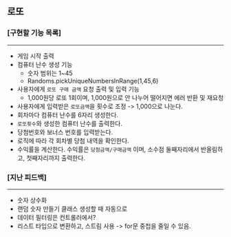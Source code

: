 ## 로또

### [구현할 기능 목록]

-----
- 게임 시작 출력
- 컴퓨터 난수 생성 기능
    - 숫자 범위는 1~45
    - Randoms.pickUniqueNumbersInRange(1,45,6)
- 사용자에게 `로또 구매 금액` 요청 출력 및 입력 기능
    - 1,000원당 로또 1회이며, 1,000원으로 안 나누어 떨어지면 에러 반환 및 재요청
- 사용자에게 입력받은 `로또금액`을 횟수로 조정 -> 1,000으로 나눈다.
- 회차마다 컴퓨터 난수를 6자리 생성한다.
- `로또횟수`와 생성한 컴퓨터 난수를 출력한다.
- 당첨번호와 보너스 번호를 입력받는다.
- 로직에 따라 각 회차별 당첨 내역을 확인한다.
- 수익률을 계산한다. 수익률은 `당첨금액/구매금액` 이며, 소수점 둘째자리에서 반올림하고, 첫째자리까지 출력한다.

### [지난 피드백]

---
- 숫자 상수화
- 랜덤 숫자 만들기 클래스 생성할 때 자동으로
- 데이터 필터링은 컨트롤러에서?
- 리스트 타입으로 변환하고, 스트림 사용 -> for문 중첩을 줄일 수 있음.